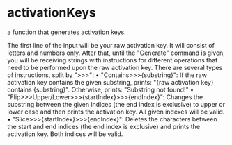 # activationKeys

a function that generates activation keys.

The first line of the input will be your raw activation key. It will consist of letters and numbers only. 
After that, until the "Generate" command is given, you will be receiving strings with instructions for different operations that need to be performed upon the raw activation key.
There are several types of instructions, split by ">>>":
•	"Contains>>>{substring}":
	If the raw activation key contains the given substring, prints: "{raw activation key} contains {substring}".
	Otherwise, prints: "Substring not found!"
•	"Flip>>>Upper/Lower>>>{startIndex}>>>{endIndex}":
	Changes the substring between the given indices (the end index is exclusive) to upper or lower case and then prints the activation key.
	All given indexes will be valid.
•	"Slice>>>{startIndex}>>>{endIndex}":
	Deletes the characters between the start and end indices (the end index is exclusive) and prints the activation key.
	Both indices will be valid.
